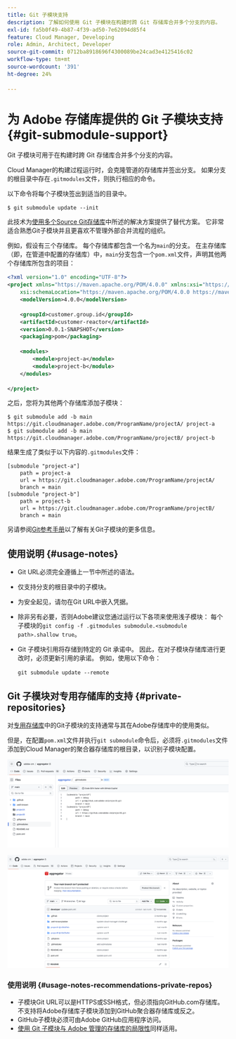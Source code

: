 ```yaml
---
title: Git 子模块支持
description: 了解如何使用 Git 子模块在构建时跨 Git 存储库合并多个分支的内容。
exl-id: fa5b0f49-4b87-4f39-ad50-7e62094d85f4
feature: Cloud Manager, Developing
role: Admin, Architect, Developer
source-git-commit: 0712ba8918696f4300089be24cad3e4125416c02
workflow-type: tm+mt
source-wordcount: '391'
ht-degree: 24%

---
```


# 为 Adobe 存储库提供的 Git 子模块支持 {#git-submodule-support}

Git 子模块可用于在构建时跨 Git 存储库合并多个分支的内容。

Cloud Manager的构建过程运行时，会克隆管道的存储库并签出分支。 如果分支的根目录中存在`.gitmodules`文件，则执行相应的命令。

以下命令将每个子模块签出到适当的目录中。

```
$ git submodule update --init
```

此技术为[使用多个Source Git存储库](/help/implementing/cloud-manager/managing-code/working-with-multiple-source-git-repositories.md)中所述的解决方案提供了替代方案。 它非常适合熟悉Git子模块并且更喜欢不管理外部合并流程的组织。

例如，假设有三个存储库。 每个存储库都包含一个名为`main`的分支。 在主存储库（即，在管道中配置的存储库）中，`main`分支包含一个`pom.xml`文件，声明其他两个存储库所包含的项目：

```xml
<?xml version="1.0" encoding="UTF-8"?>
<project xmlns="https://maven.apache.org/POM/4.0.0" xmlns:xsi="https://www.w3.org/2001/XMLSchema-instance"
    xsi:schemaLocation="https://maven.apache.org/POM/4.0.0 https://maven.apache.org/maven-v4_0_0.xsd">
    <modelVersion>4.0.0</modelVersion>
   
    <groupId>customer.group.id</groupId>
    <artifactId>customer-reactor</artifactId>
    <version>0.0.1-SNAPSHOT</version>
    <packaging>pom</packaging>
   
    <modules>
        <module>project-a</module>
        <module>project-b</module>
    </modules>
   
</project>
```

之后，您将为其他两个存储库添加子模块：

```shell
$ git submodule add -b main https://git.cloudmanager.adobe.com/ProgramName/projectA/ project-a
$ git submodule add -b main https://git.cloudmanager.adobe.com/ProgramName/projectB/ project-b
```

结果生成了类似于以下内容的`.gitmodules`文件：

```text
[submodule "project-a"]
    path = project-a
    url = https://git.cloudmanager.adobe.com/ProgramName/projectA/
    branch = main
[submodule "project-b"]
    path = project-b
    url = https://git.cloudmanager.adobe.com/ProgramName/projectB/
    branch = main
```

另请参阅[Git参考手册](https://git-scm.com/book/en/v2/Git-Tools-Submodules)以了解有关Git子模块的更多信息。

## 使用说明 {#usage-notes}

* Git URL必须完全遵循上一节中所述的语法。
* 仅支持分支的根目录中的子模块。
* 为安全起见，请勿在Git URL中嵌入凭据。
* 除非另有必要，否则Adobe建议您通过运行以下各项来使用浅子模块：
  每个子模块的`git config -f .gitmodules submodule.<submodule path>.shallow true`。
* Git 子模块引用将存储到特定的 Git 承诺中。 因此，在对子模块存储库进行更改时，必须更新引用的承诺。
例如，使用以下命令：

  `git submodule update --remote`

## Git 子模块对专用存储库的支持 {#private-repositories}

对[专用存储库](private-repositories.md)中的Git子模块的支持通常与其在Adobe存储库中的使用类似。

但是，在配置`pom.xml`文件并执行`git submodule`命令后，必须将`.gitmodules`文件添加到Cloud Manager的聚合器存储库的根目录，以识别子模块配置。

![.gitmodules 文件](assets/gitmodules.png)

![聚合器](assets/aggregator.png)

### 使用说明 {#usage-notes-recommendations-private-repos}

* 子模块Git URL可以是HTTPS或SSH格式，但必须指向GitHub.com存储库。 不支持将Adobe存储库子模块添加到GitHub聚合器存储库或反之。
* GitHub子模块必须可由Adobe GitHub应用程序访问。
* [使用 Git 子模块与 Adobe 管理的存储库的局限性](#limitations-recommendations)同样适用。
